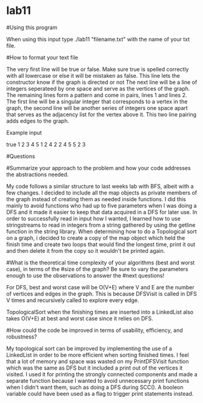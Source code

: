 # lab11

#Using this program

When using this input type ./lab11 "filename.txt" with the name of your txt file.

#How to format your text file

The very first line will be true or false. Make sure true is spelled correctly with all lowercase
or else it will be mistaken as false. This line lets the constructor know if the graph is directed or not
The next line will be a line of integers seperateed by one space and serve as the vertices of the graph.
The remaining lines form a pattern and come in pairs, lines 1 and lines 2. The first line will be a singular
integer that corresponds to a vertex in the graph, the second line will be another series of integers one space
apart that serves as the adjacency list for the vertex above it. This two line pairing adds edges to the graph.

Example input

true
1 2 3 4 5
1
2 4
2
2
4
5
5
2 3

#Questions

#Summarize your approach to the problem and how your code addresses the abstractions needed.

My code follows a similar structure to last weeks lab with BFS, albeit with a few changes.
I decided to include all the map objects as private members of the graph instead of creating them as needed inside functions.
I did this mainly to avoid functions who had up to five parameters when I was doing a DFS and it made it easier to keep that
data acquired in a DFS for later use.
In order to successfully read in input how I wanted, I learned how to use stringstreams to read in integers from a string gathered
by using the getline function in the string library.
When determining how to do a Topological sort on a graph, i decided to create a copy of the map object which held the finish time
and create two loops that would find the longest time, print it out and then delete it from the copy so it wouldn't be printed again.

#What is the theoretical time complexity of your algorithms (best and worst case), in terms of the
#size of the graph? Be sure to vary the parameters enough to use the observations to answer the
#next questions!

For DFS, best and worst case will be O(V+E) where V and E are the number of vertices and edges in the graph. This is because DFSVisit is called in DFS V times and recursively called to explore every edge.

TopologicalSort when the finishing times are inserted into a LinkedList also takes O(V+E) at best and worst case since it relies on DFS.

#How could the code be improved in terms of usability, efficiency, and robustness?

My topological sort can be improved by implementing the use of a LinkedList in order to be more efficient when sorting finished times. I feel that a lot of memory and space was wasted on my PrintDFSVisit function which was the same as DFS but it included a print out of the vertices it visited. I used it for printing the strongly connected components and made a separate function because I wanted to avoid unnecessary print functions when I didn't want them, such as doing a DFS during SCC(). A booleon variable could have been used as a flag to trigger print statements instead.
